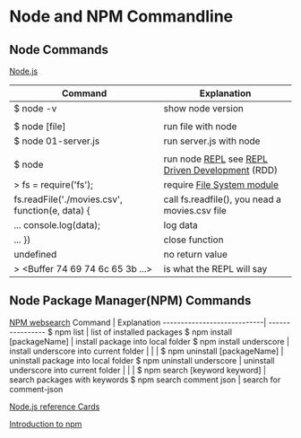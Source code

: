 # Node and NPM Commandline 

## Node Commands
[Node.js](https://nodejs.org/en/)

Command                     |   Explanation
-------------------------   |   ----------------
$ node -v                   |   show node version
|   |   |
$ node [file]               |   run file with node
$ node 01-server.js         |   run server.js with node
|||
$ node                      |   run node [REPL](https://nodejs.org/dist/latest-v4.x/docs/api/repl.html) see [REPL Driven Development](http://thinkingonthinking.com/scripting-a-csv-converter/) (RDD)
> fs = require('fs');       |   require [File System module](https://nodejs.org/dist/latest-v4.x/docs/api/fs.html)
fs.readFile('./movies.csv', function(e, data) { |   call fs.readfile(), you nead a movies.csv file
... console.log(data);      |   log data
... })                      |   close function
undefined                   | no return value
 > <Buffer 74 69 74 6c 65 3b ...>   |  is what the REPL will say


## Node Package Manager(NPM) Commands
[NPM websearch](https://www.npmjs.com/)
Command                     |   Explanation
----------------------------|   ----------------
$ npm list                  |   list of installed packages
$ npm install [packageName] |   install package into local folder
$ npm install underscore    |   install underscore into current folder
|   |   |
$ npm uninstall [packageName] |   uninstall package into local folder
$ npm uninstall underscore    |   uninstall underscore into current folder
|   |   |
$ npm search [keyword keyword] | search packages with keywords
$ npm search comment json     |   search for comment-json



[Node.js reference Cards](https://dzone.com/refcardz/nodejs) 


[Introduction to npm](http://modernweb.com/2014/03/31/introduction-to-npm/?ref=dzone)
